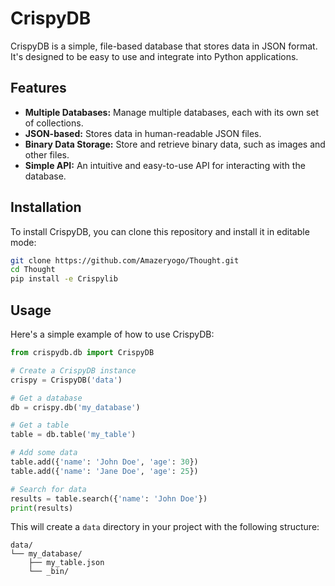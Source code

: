 # CrispyDB

CrispyDB is a simple, file-based database that stores data in JSON format. It's designed to be easy to use and integrate into Python applications.

## Features

*   **Multiple Databases:** Manage multiple databases, each with its own set of collections.
*   **JSON-based:** Stores data in human-readable JSON files.
*   **Binary Data Storage:** Store and retrieve binary data, such as images and other files.
*   **Simple API:** An intuitive and easy-to-use API for interacting with the database.

## Installation

To install CrispyDB, you can clone this repository and install it in editable mode:

```bash
git clone https://github.com/Amazeryogo/Thought.git
cd Thought
pip install -e Crispylib
```

## Usage

Here's a simple example of how to use CrispyDB:

```python
from crispydb.db import CrispyDB

# Create a CrispyDB instance
crispy = CrispyDB('data')

# Get a database
db = crispy.db('my_database')

# Get a table
table = db.table('my_table')

# Add some data
table.add({'name': 'John Doe', 'age': 30})
table.add({'name': 'Jane Doe', 'age': 25})

# Search for data
results = table.search({'name': 'John Doe'})
print(results)
```

This will create a `data` directory in your project with the following structure:

```
data/
└── my_database/
    ├── my_table.json
    └── _bin/
```
